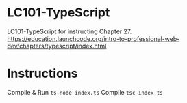 # LC101-TypeScript
LC101-TypeScript for instructing Chapter 27. https://education.launchcode.org/intro-to-professional-web-dev/chapters/typescript/index.html


# Instructions
Compile & Run `ts-node index.ts`
Compile `tsc index.ts`